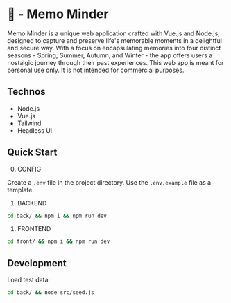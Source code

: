 # 💌 - Memo Minder

Memo Minder is a unique web application crafted with Vue.js and Node.js, designed to capture and preserve life's memorable moments in a delightful and secure way. With a focus on encapsulating memories into four distinct seasons - Spring, Summer, Autumn, and Winter - the app offers users a nostalgic journey through their past experiences.
This web app is meant for personal use only. It is not intended for commercial purposes.

## Technos

- Node.js
- Vue.js
- Tailwind
- Headless UI

## Quick Start

0. CONFIG

Create a `.env` file in the project directory. Use the `.env.example` file as a template.

1. BACKEND

```bash
cd back/ && npm i && npm run dev
```

1. FRONTEND

```bash
cd front/ && npm i && npm run dev
```

## Development

Load test data:

```bash
cd back/ && node src/seed.js
```
